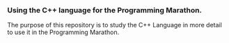 ### Using the C++ language for the Programming Marathon.
The purpose of this repository is to study the C++ Language in more detail to use it in the Programming Marathon.
